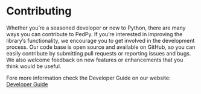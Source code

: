 # Contributing

Whether you’re a seasoned developer or new to Python, there are many ways you can contribute to PedPy.
If you’re interested in improving the library’s functionality, we encourage you to get involved in the development process.
Our code base is open source and available on GitHub, so you can easily contribute by submitting pull requests or reporting issues and bugs.
We also welcome feedback on new features or enhancements that you think would be useful.

Fore more information check the Developer Guide on our website: [Developer Guide](https://pedpy.readthedocs.io/latest/developer_guide.html)
